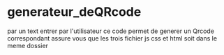 # generateur_deQRcode
par un text entrer par l'utilisateur ce code permet de generer un Qrcode correspondant
assure vous que les trois fichier js css et html soit dans le meme dossier
